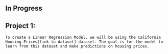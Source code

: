 ## In Progress 

## Project 1:
    To create a Linear Regression Model, we will be using the California Housing Prices[link to dataset] dataset. The goal is for the model to learn from this dataset and make predictions on housing prices.













[california-housing-link]: https://github.com/ageron/data/raw/main/housing.tgz

 
